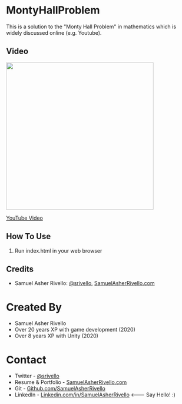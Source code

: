 # MontyHallProblem

This is a solution to the "Monty Hall Problem" in mathematics which is widely discussed online (e.g. Youtube).


## Video

[<img src="https://www.greenmangaming.com/newsroom/wp-content/uploads/2017/08/youtube-logo1.jpg" width=400px>](https://youtu.be/f3FFcKiz0Ko "YouTube")

[YouTube Video](https://youtu.be/f3FFcKiz0Ko)


## How To Use
1. Run index.html in your web browser

## Credits
- Samuel Asher Rivello: <a href="https://twitter.com/srivello/" target="_blank">@srivello</a>, <a href="http://www.SamuelAsherRivello.com" target="_blank">SamuelAsherRivello.com</a>

Created By
=============

- Samuel Asher Rivello 
- Over 20 years XP with game development (2020)
- Over 8 years XP with Unity (2020)

Contact
=============

- Twitter - <a href="https://twitter.com/srivello/">@srivello</a>
- Resume & Portfolio - <a href="http://www.SamuelAsherRivello.com">SamuelAsherRivello.com</a>
- Git - <a href="https://github.com/SamuelAsherRivello/">Github.com/SamuelAsherRivello</a>
- LinkedIn - <a href="https://Linkedin.com/in/SamuelAsherRivello">Linkedin.com/in/SamuelAsherRivello</a> <--- Say Hello! :)






